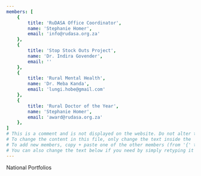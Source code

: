 ```yaml
---
members: [
    {
        title: 'RuDASA Office Coordinator',
        name: 'Stephanie Homer',
        email: 'info@rudasa.org.za'
    },
    {
        title: 'Stop Stock Outs Project',
        name: 'Dr. Indira Govender',
        email: ''
    },
    {
        title: 'Rural Mental Health',
        name: 'Dr. Meba Kanda',
        email: 'lungi.hobe@gmail.com'
    },
    {
        title: 'Rural Doctor of the Year',
        name: 'Stephanie Homer',
        email: 'award@rudasa.org.za'
    },
]
# This is a comment and is not displayed on the website. Do not alter this text. 
# To change the content in this file, only change the text inside the ''. 
# To add new members, copy + paste one of the other members (from '{' to '},' ) and change the text inside the ''. 
# You can also change the text below if you need by simply retyping it as normal (like you would in any text/word document).
---
```


National Portfolios